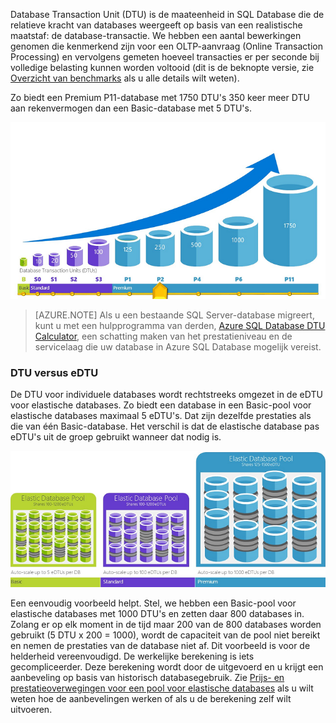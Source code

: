 Database Transaction Unit (DTU) is de maateenheid in SQL Database die de relatieve kracht van databases weergeeft op basis van een realistische maatstaf: de database-transactie. We hebben een aantal bewerkingen genomen die kenmerkend zijn voor een OLTP-aanvraag (Online Transaction Processing) en vervolgens gemeten hoeveel transacties er per seconde bij volledige belasting kunnen worden voltooid (dit is de beknopte versie, zie [Overzicht van benchmarks](../articles/sql-database/sql-database-benchmark-overview.md) als u alle details wilt weten). 

Zo biedt een Premium P11-database met 1750 DTU's 350 keer meer DTU aan rekenvermogen dan een Basic-database met 5 DTU's. 

![Inleiding tot de SQL Database: DTU's van individuele database per laag en niveau.](./media/sql-database-understanding-dtus/single_db_dtus.png)

>[AZURE.NOTE] Als u een bestaande SQL Server-database migreert, kunt u met een hulpprogramma van derden, [Azure SQL Database DTU Calculator](http://dtucalculator.azurewebsites.net/), een schatting maken van het prestatieniveau en de servicelaag die uw database in Azure SQL Database mogelijk vereist.

### DTU versus eDTU

De DTU voor individuele databases wordt rechtstreeks omgezet in de eDTU voor elastische databases. Zo biedt een database in een Basic-pool voor elastische databases maximaal 5 eDTU's. Dat zijn dezelfde prestaties als die van één Basic-database. Het verschil is dat de elastische database pas eDTU's uit de groep gebruikt wanneer dat nodig is. 

![Inleiding tot de SQL Database: elastische pools per laag.](./media/sql-database-understanding-dtus/sqldb_elastic_pools.png)

Een eenvoudig voorbeeld helpt. Stel, we hebben een Basic-pool voor elastische databases met 1000 DTU's en zetten daar 800 databases in. Zolang er op elk moment in de tijd maar 200 van de 800 databases worden gebruikt (5 DTU x 200 = 1000), wordt de capaciteit van de pool niet bereikt en nemen de prestaties van de database niet af. Dit voorbeeld is voor de helderheid vereenvoudigd. De werkelijke berekening is iets gecompliceerder. Deze berekening wordt door de uitgevoerd en u krijgt een aanbeveling op basis van historisch databasegebruik. Zie [Prijs- en prestatieoverwegingen voor een pool voor elastische databases](../articles/sql-database/sql-database-elastic-pool-guidance.md) als u wilt weten hoe de aanbevelingen werken of als u de berekening zelf wilt uitvoeren. 



<!--HONumber=Aug16_HO4-->


